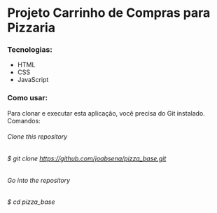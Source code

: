 # Projeto Carrinho de Compras para Pizzaria

### Tecnologias:
- HTML
- CSS
- JavaScript

### Como usar:
Para clonar e executar esta aplicação, você precisa do Git instalado. Comandos:
###### Clone this repository
###### $ git clone https://github.com/joabsena/pizza_base.git
###### Go into the repository
###### $ cd pizza_base
